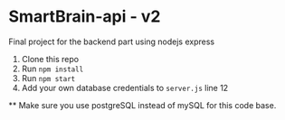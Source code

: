 # SmartBrain-api - v2
Final project for the backend part using nodejs express
1. Clone this repo
2. Run `npm install`
3. Run `npm start`
5. Add your own database credentials to `server.js` line 12


** Make sure you use postgreSQL instead of mySQL for this code base.
